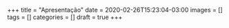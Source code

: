 +++
title = "Apresentação"
date = 2020-02-26T15:23:04-03:00
images = []
tags = []
categories = []
draft = true
+++